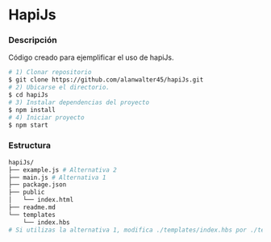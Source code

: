 # HapiJs

### Descripción
Código creado para ejemplificar el uso de hapiJs.

```sh
# 1) Clonar repositorio
$ git clone https://github.com/alanwalter45/hapiJs.git
# 2) Ubicarse el directorio.
$ cd hapiJs
# 3) Instalar dependencias del proyecto
$ npm install
# 4) Iniciar proyecto
$ npm start
```

### Estructura

```sh
hapiJs/
├── example.js # Alternativa 2
├── main.js # Alternativa 1
├── package.json
├── public
│   └── index.html
├── readme.md
└── templates
    └── index.hbs
# Si utilizas la alternativa 1, modifica ./templates/index.hbs por ./templates/index.html
```